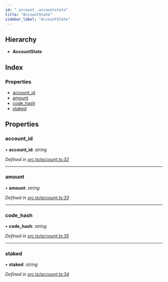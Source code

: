 ```yaml
---
id: "_account_.accountstate"
title: "AccountState"
sidebar_label: "AccountState"
---
```


## Hierarchy

* **AccountState**

## Index

### Properties

* [account_id](_account_.accountstate.md#account_id)
* [amount](_account_.accountstate.md#amount)
* [code_hash](_account_.accountstate.md#code_hash)
* [staked](_account_.accountstate.md#staked)

## Properties

###  account_id

• **account_id**: *string*

*Defined in [src.ts/account.ts:32](https://github.com/nearprotocol/nearlib/blob/06c3a45/src.ts/account.ts#L32)*

___

###  amount

• **amount**: *string*

*Defined in [src.ts/account.ts:33](https://github.com/nearprotocol/nearlib/blob/06c3a45/src.ts/account.ts#L33)*

___

###  code_hash

• **code_hash**: *string*

*Defined in [src.ts/account.ts:35](https://github.com/nearprotocol/nearlib/blob/06c3a45/src.ts/account.ts#L35)*

___

###  staked

• **staked**: *string*

*Defined in [src.ts/account.ts:34](https://github.com/nearprotocol/nearlib/blob/06c3a45/src.ts/account.ts#L34)*
